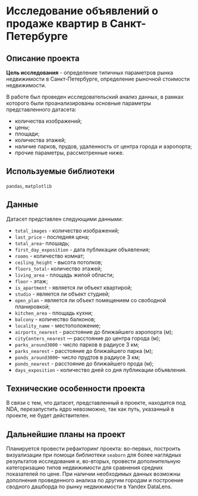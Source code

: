 # Исследование объявлений о продаже квартир в Санкт-Петербурге

## Описание проекта
**Цель исследования** - определение типичных параметров рынка недвижимости в Санкт-Петербурге, определение рыночной стоимости недвижимости.

В работе был проведен исследовательский анализ данных, в рамках которого были проанализированы основные параметры представленного датасета:
* количества изображений;
* цены;
* площади;
* количества этажей;
* наличие парков, прудов, удаленность от центра города и аэропорта;
* прочие параметры, рассмотренные ниже.

## Используемые библиотеки
`pandas`, `matplotlib`

## Данные
Датасет представлен следующими данными: 
* `total_images` - количество изображений;
* `last_price` - последняя цена; 
* `total_area`- плошадь;
* `first_day_exposition` - дата публикации объявления;
* `rooms` - количество комнат;
* `ceiling_height` - высота потолков;
* `floors_total`- количество этажей;
* `living_area` - площадь жилой области;
* `floor` - этаж;
* `is_apartment` - является ли объект квартирой;
* `studio` - является ли объект студией;
* `open_plan` - является ли объект помещением со свободной планировкой;
* `kitchen_area` - площадь кухни;
* `balcony` - количество балконов;
* `locality_name` - местоположение;
* `airports_nearest` - расстояние до ближайшего аэропорта (м);
* `cityCenters_nearest` — расстояние до центра города (м);
* `parks_around3000` - число парков в радиусе 3 км;
* `parks_nearest` - расстояние до ближайшего парка (м);
* `ponds_around3000`- число прудтов в радиусе 3 км;
* `ponds_nearest` - расстояние до ближайшего прода (м);
* `days_exposition` - количество дней со дня публикации объявления.

## Технические особенности проекта
В связи с тем, что датасет, представленный в проекте, находится под NDA, перезапустить ядро невозможно, так как путь, указанный в проекте, не будет действителен. 

## Дальнейшие планы на проект
Планируется провести рефакторинг проекта: во-первых, построить визуализации при помощи библиотеки `seaborn` для более наглядных результатов исследования и, во-вторых, провести дополнительную категоризацию типов недвижимости для сравнения средних показателей по цене. При наличии необходимых данных возможны дополнения проведенного анализа по другим городам и построение сводного дашборда по рынку недвижимости в Yandex DataLens.
